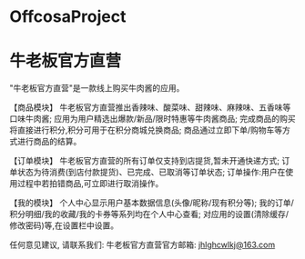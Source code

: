 # OffcosaProject
# 牛老板官方直营

  "牛老板官方直营"是一款线上购买牛肉酱的应用。
  
  【商品模块】
  牛老板官方直营推出香辣味、酸菜味、甜辣味、麻辣味、五香味等口味牛肉酱;
  应用为用户精选出爆款/新品/限时特惠等牛肉酱商品;
  完成商品的购买将直接进行积分,积分可用于在积分商城兑换商品;
  商品通过立即下单/购物车等方式进行商品的结算。
  
  【订单模块】 
  牛老板官方直营的所有订单仅支持到店提货,暂未开通快递方式;
  订单状态为待消费(到店付款提货)、已完成、已取消等订单状态;
  订单操作:用户在使用过程中若拍错商品,可立即进行取消操作。
  
  【我的模块】 
  个人中心显示用户基本数据信息(头像/昵称/现有积分等);
  我的订单/积分明细/我的收藏/我的卡券等系列均在个人中心查看;
  对应用的设置(清除缓存/修改密码)等,在设置栏中设置。
  
  任何意见建议, 请联系我们: 
  牛老板官方直营官方邮箱: jhlghcwlkj@163.com
